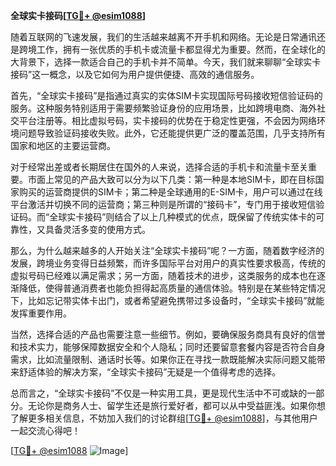 **全球实卡接码[[TG💪+ @esim1088](https://t.me/s/esim1088)]**

随着互联网的飞速发展，我们的生活越来越离不开手机和网络。无论是日常通讯还是跨境工作，拥有一张优质的手机卡或流量卡都显得尤为重要。然而，在全球化的大背景下，选择一款适合自己的手机卡并不简单。今天，我们就来聊聊“全球实卡接码”这一概念，以及它如何为用户提供便捷、高效的通信服务。

首先，“全球实卡接码”是指通过真实的实体SIM卡实现国际号码接收短信验证码的服务。这种服务特别适用于需要频繁验证身份的应用场景，比如跨境电商、海外社交平台注册等。相比虚拟号码，实卡接码的优势在于稳定性更强，不会因为网络环境问题导致验证码接收失败。此外，它还能提供更广泛的覆盖范围，几乎支持所有国家和地区的主要运营商。

对于经常出差或者长期居住在国外的人来说，选择合适的手机卡和流量卡至关重要。市面上常见的产品大致可以分为以下几类：第一种是本地SIM卡，即在目标国家购买的运营商提供的SIM卡；第二种是全球通用的E-SIM卡，用户可以通过在线平台激活并切换不同的运营商；第三种则是所谓的“接码卡”，专门用于接收短信验证码。而“全球实卡接码”则结合了以上几种模式的优点，既保留了传统实体卡的可靠性，又具备灵活多变的使用方式。

那么，为什么越来越多的人开始关注“全球实卡接码”呢？一方面，随着数字经济的发展，跨境业务变得日益频繁，而许多国际平台对用户的真实性要求极高，传统的虚拟号码已经难以满足需求；另一方面，随着技术的进步，这类服务的成本也在逐渐降低，使得普通消费者也能负担得起高质量的通信体验。特别是在某些特定情况下，比如忘记带实体卡出门，或者希望避免携带过多设备时，“全球实卡接码”就能发挥重要作用。

当然，选择合适的产品也需要注意一些细节。例如，要确保服务商具有良好的信誉和技术实力，能够保障数据安全和个人隐私；同时还要留意套餐内容是否符合自身需求，比如流量限制、通话时长等。如果你正在寻找一款既能解决实际问题又能带来舒适体验的解决方案，“全球实卡接码”无疑是一个值得考虑的选择。

总而言之，“全球实卡接码”不仅是一种实用工具，更是现代生活中不可或缺的一部分。无论你是商务人士、留学生还是旅行爱好者，都可以从中受益匪浅。如果你想了解更多相关信息，不妨加入我们的讨论群组[[TG💪+ @esim1088](https://t.me/s/esim1088)]，与其他用户一起交流心得吧！

[[TG💪+ @esim1088](https://t.me/s/esim1088) ![Image](https://i.postimg.cc/4NQfJmqS/Snipaste-2025-05-13-00-14-12.png)]
